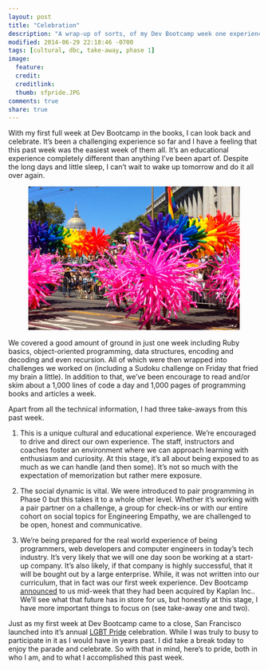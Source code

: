 ```yaml
---
layout: post
title: "Celebration"
description: "A wrap-up of sorts, of my Dev Bootcamp week one experience."
modified: 2014-06-29 22:18:46 -0700
tags: [cultural, dbc, take-away, phase 1]
image:
  feature:
  credit:
  creditlink:
  thumb: sfpride.JPG
comments: true
share: true
---
```


With my first full week at Dev Bootcamp in the books, I can look back and celebrate. It’s been a challenging experience so far and I have a feeling that this past week was the easiest week of them all. It’s an educational experience completely different than anything I’ve been apart of. Despite the long days and little sleep, I can’t wait to wake up tomorrow and do it all over again.

<figure><img src="../images/sfpride14.JPG" alt="San Francisco Pride Parade, 2014"></figure>

We covered a good amount of ground in just one week including Ruby basics, object-oriented programming, data structures, encoding and decoding and even recursion. All of which were then wrapped into challenges we worked on (including a Sudoku challenge on Friday that fried my brain a little). In addition to that, we’ve been encourage to read and/or skim about a 1,000 lines of code a day and 1,000 pages of programming books and articles a week.

Apart from all the technical information, I had three take-aways from this past week.

  1. This is a unique cultural and educational experience. We’re encouraged to drive and direct our own experience. The staff, instructors and coaches foster an environment where we can approach learning with enthusiasm and curiosity. At this stage, it’s all about being exposed to as much as we can handle (and then some). It’s not so much with the expectation of memorization but rather mere exposure.

  2. The social dynamic is vital. We were introduced to pair programming in Phase 0 but this takes it to a whole other level. Whether it’s working with a pair partner on a challenge, a group for check-ins or with our entire cohort on social topics for Engineering Empathy, we are challenged to be open, honest and communicative.

  3. We’re being prepared for the real world experience of being programmers, web developers and computer engineers in today’s tech industry. It’s very likely that we will one day soon be working at a start-up company. It’s also likely, if that company is highly successful, that it will be bought out by a large enterprise. While, it was not written into our curriculum, that in fact was our first week experience. Dev Bootcamp [announced](http://devbootcamp.com/2014/06/25/accelerating-the-pace-of-learning/) to us mid-week that they had been acquired by Kaplan Inc.. We’ll see what that future has in store for us, but honestly at this stage, I have more important things to focus on (see take-away one and two).

Just as my first week at Dev Bootcamp came to a close, San Francisco launched into it’s annual [LGBT Pride](http://www.sfpride.org/) celebration. While I was truly to busy to participate in it as I would have in years past. I did take a break today to enjoy the parade and celebrate. So with that in mind, here’s to pride, both in who I am, and to what I accomplished this past week.